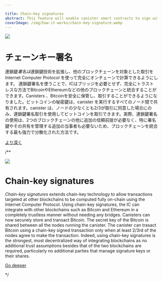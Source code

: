 ```yaml
---

title: Chain-key signatures
abstract: This feature will enable canister smart contracts to sign with regard to an ECDSA public key while their host subnet has a threshold shared secret key.
coverImage: /img/how-it-works/chain-key-signature.webp
---
```

![](/img/how-it-works/chain-key-signature.webp)

# チェーンキー署名

連鎖鍵*署名は*連鎖鍵技術を拡張し、他のブロックチェーンを対象とした取引をInternet Computer Protocol を使って完全にオンチェーンで計算できるようにします。
連鎖鍵署名を使うことで、ICはブリッジを必要とせず、完全にトラストレスな方法でBitcoinやEthereumなどの他のブロックチェーンと統合することができます。Canisters 、Bitcoinを安全に保管し、取引することができるようになりました。ビットコインの秘密鍵は、canister を実行するすべてのノード間で共有されます。canister は、ノードの少なくとも2/3が取引に同意した場合にのみ、連鎖鍵署名取引を使用してビットコインを取引できます。実際、連鎖鍵署名の使用は、2つのブロックチェーンの他に追加の信頼前提が必要なく、特に署名鍵やその共有を管理する追加の当事者も必要ないため、ブロックチェーンを統合する最も強力で分散化された方法です。

[より深く](/how-it-works/threshold-ecdsa-signing/)

/**


![](/img/how-it-works/chain-key-signature.webp)

# Chain-key signatures

*Chain-key signatures* extends chain-key technology to allow transactions targeted at other blockchains to be computed fully on-chain using the Internet Computer Protocol.
Using chain-key signatures, the IC can integrate with other blockchains such as Bitcoin and Ethereum in a completely trustless manner without needing any bridges. Canisters can now securely store and transact Bitcoin. The secret key of the Bitcoin is shared between all the nodes running the canister. The canister can trasact Bitcoin using a chain-key signed transaction only when at least 2/3rd of the nodes agree to make the transaction. Indeed, using chain-key signatures is the strongest, most decentralized way of integrating blockchains as no additional trust assumptions besides that of the two blockchains are required, particularly no additional parties that manage signature keys or their shares. 

[Go deeper](/how-it-works/threshold-ecdsa-signing/)


*/